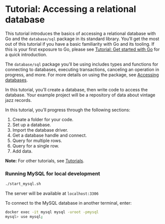 # Tutorial: Accessing a relational database

This tutorial introduces the basics of accessing a relational database with Go and the `database/sql` package in its standard library. You’ll get the most out of this tutorial if you have a basic familiarity with Go and its tooling. If this is your first exposure to Go, please see [Tutorial: Get started with Go](/doc/tutorial/getting-started) for a quick introduction.

The `database/sql` package you’ll be using includes types and functions for connecting to databases, executing transactions, canceling an operation in progress, and more. For more details on using the package, see [Accessing databases](/doc/database/index).

In this tutorial, you’ll create a database, then write code to access the database. Your example project will be a repository of data about vintage jazz records.

In this tutorial, you’ll progress through the following sections:

1. Create a folder for your code.
2. Set up a database.
3. Import the database driver.
4. Get a database handle and connect.
5. Query for multiple rows.
6. Query for a single row.
7. Add data.

**Note:** For other tutorials, see [Tutorials](https://go.dev/doc/tutorial/index.html).

### Running MySQL for local development

```bash
./start_mysql.sh
```

The server will be available at `localhost:3306`

To connect to the MySQL database in another terminal, enter:

```bash
docker exec -it mysql mysql -uroot -pmysql
mysql> use mysql;
```